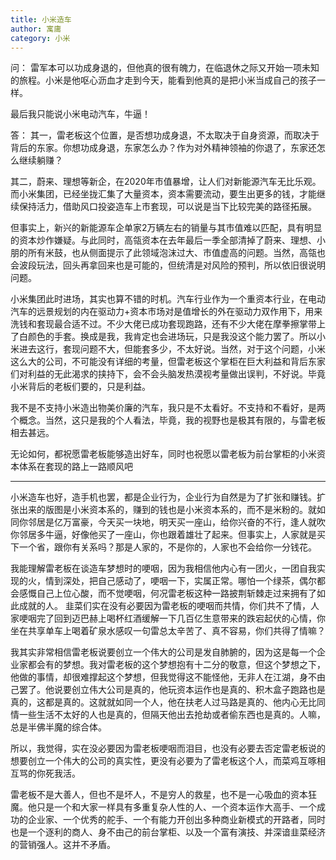 ```yaml
---
title: 小米造车
author: 寓庸
category: 小米
---
```

问：
雷军本可以功成身退的，但他真的很有魄力，在临退休之际又开始一项未知的旅程。小米是他呕心沥血才走到今天，能看到他真的是把小米当成自己的孩子一样。  

最后我只能说小米电动汽车，牛逼！  

答：
其一，雷老板这个位置，是否想功成身退，不太取决于自身资源，而取决于背后的东家。你想功成身退，东家怎么办？作为对外精神领袖的你退了，东家还怎么继续躺赚？  

其二，蔚来、理想等新企，在2020年市值暴增，让人们对新能源汽车无比乐观。而小米集团，已经坐拢汇集了大量资本，资本需要流动，要生出更多的钱，才能继续保持活力，借助风口投姿造车上市套现，可以说是当下比较完美的路径拓展。  

但事实上，新兴的新能源车企单家2万辆左右的销量与其市值难以匹配，具有明显的资本炒作嫌疑。与此同时，高瓴资本在去年最后一季全部清掉了蔚来、理想、小朋的所有米鼓，也从侧面提示了此领域泡沫过大、市值虚高的问题。当然，高瓴也会波段玩法，回头再拿回来也是可能的，但统清是对风险的预判，所以依旧很说明问题。  

小米集团此时进场，其实也算不错的时机。汽车行业作为一个重资本行业，在电动汽车的远景规划的内在驱动力+资本市场对是值增长的外在驱动力双作用下，用来洗钱和套现最合适不过。不少大佬已成功套现跑路，还有不少大佬在摩拳擦掌带上了白颜色的手套。换成是我，我肯定也会进场玩，只是我没这个能力罢了。所以小米进去这行，套现问题不大，但能套多少，不太好说。当然，对于这个问题，小米这么大的公司，不可能没有详细的考量，但雷老板这个掌柜在巨大利益和背后东家们对利益的无此渴求的挟持下，会不会头脑发热漠视考量做出误判，不好说。毕竟小米背后的老板们要的，只是利益。  

我不是不支持小米造出物美价廉的汽车，我只是不太看好。不支持和不看好，是两个概念。当然，这只是我的个人看法，毕竟，我的视野也是极其有限的，与雷老板相去甚远。  

无论如何，都祝愿雷老板能够造出好车，同时也祝愿以雷老板为前台掌柜的小米资本体系在套现的路上一路顺风吧
***
小米造车也好，造手机也罢，都是企业行为，企业行为自然是为了扩张和赚钱。扩张出来的版图是小米资本系的，赚到的钱也是小米资本系的，而不是米粉的。就如同你邻居是亿万富豪，今天买一块地，明天买一座山，给你兴奋的不行，逢人就吹你邻居多牛逼，好像他买了一座山，你也跟着雄壮了起来。但事实上，人家就是买下一个省，跟你有关系吗？那是人家的，不是你的，人家也不会给你一分钱花。  

我能理解雷老板在谈造车梦想时的哽咽，因为我相信他内心有一团火，一团自我实现的火，情到深处，把自己感动了，哽咽一下，实属正常。哪怕一个绿茶，偶尔都会感慨自己上位心酸，而不觉哽咽，何况雷老板这种一路披荆斩棘走过来拥有了如此成就的人。 韭菜们实在没有必要因为雷老板的哽咽而共情，你们共不了情，人家哽咽完了回到迈巴赫上喝杯红酒缓解一下几百亿生意带来的跌宕起伏的心情，你坐在共享单车上喝着矿泉水感叹一句雷总太辛苦了、真不容易，你们共得了情嘛？  

我其实非常相信雷老板说要创立一个伟大的公司是发自肺腑的，因为这是每一个企业家都会有的梦想。我对雷老板的这个梦想抱有十二分的敬意，但这个梦想之下，他做的事情，却很难撑起这个梦想，但我觉得这不能怪他，无非人在江湖，身不由己罢了。他说要创立伟大公司是真的，他玩资本运作也是真的、积木盒子跑路也是真的，这都是真的。这就就如同一个人，他在扶老人过马路是真的、他内心无比同情一些生活不太好的人也是真的，但隔天他出去抢劫或者偷东西也是真的。人嘛，总是半佛半魔的综合体。  

所以，我觉得，实在没必要因为雷老板哽咽而泪目，也没有必要去否定雷老板说的想要创立一个伟大的公司的真实性，更没有必要为了雷老板这个人，而菜鸡互啄相互骂的你死我活。  

雷老板不是大善人，但也不是坏人，不是穷人的救星，也不是一心吸血的资本狂魔。他只是一个和大家一样具有多重复杂人性的人、一个资本运作大高手、一个成功的企业家、一个优秀的舵手、一个有能力开创出多种商业新模式的开路者，同时也是一个逐利的商人、身不由己的前台掌柜、以及一个富有演技、并深谙韭菜经济的营销强人。这并不矛盾。
